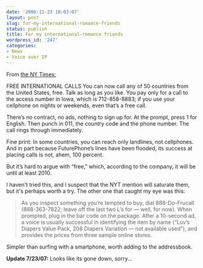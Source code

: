 ```yaml
---
date: '2006-11-23 10:03:07'
layout: post
slug: for-my-international-romance-friends
status: publish
title: For my international-romance friends
wordpress_id: '247'
categories:
- News
- Voice over IP
---
```


From [the NY Times:](http://www.nytimes.com/2006/11/23/technology/23pogue.html?_r=1&oref=slogin&pagewanted=all)



> 
FREE INTERNATIONAL CALLS You can now call any of 50 countries from the United States, free. Talk as long as you like. You pay only for a call to the access number in Iowa, which is 712-858-8883; if you use your cellphone on nights or weekends, even that’s a free call.

There’s no contract, no ads, nothing to sign up for. At the prompt, press 1 for English. Then punch in 011, the country code and the phone number. The call rings through immediately.

Fine print: In some countries, you can reach only landlines, not cellphones. And in part because FuturePhone’s lines have been flooded, its success at placing calls is not, ahem, 100 percent.

But it’s hard to argue with “free,” which, according to the company, it will be until at least 2010.




I haven't tried this, and I suspect that the NYT mention will saturate them, but it's perhaps worth a try. The other one that caught my eye was this:




> As you inspect something you’re tempted to buy, dial 888-Do-Frucall (888-363-7822; leave off the last two L’s for — well, for now). When prompted, plug in the bar code on the package. After a 10-second ad, a voice is usually successful in identifying the item by name (“Luv’s Diapers Value Pack, 208 Diapers Variation — not available used”), and provides the prices from three sample online stores.




Simpler than surfing with a smartphone, worth adding to the addressbook.

**Update 7/23/07:** Looks like its gone down, sorry...

